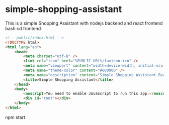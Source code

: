 # simple-shopping-assistant
This is a simple Shopping Assistant with nodejs backend and react frontend
bash
cd frontend
```html
<!-- public/index.html -->
<!DOCTYPE html>
<html lang="en">
    <head>
        <meta charset="utf-8" />
        <link rel="icon" href="%PUBLIC_URL%/favicon.ico" />
        <meta name="viewport" content="width=device-width, initial-scale=1" />
        <meta name="theme-color" content="#000000" />
        <meta name="description" content="Simple Shopping Assistant React App" />
        <title>Simple Shopping Assistant</title>
    </head>
    <body>
        <noscript>You need to enable JavaScript to run this app.</noscript>
        <div id="root"></div>
    </body>
</html>
```
npm start